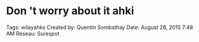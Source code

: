 # Don 't worry about it ahki

Tags: wilayahks
Created by: Quentin Sombsthay
Date: August 28, 2015 7:48 AM
Réseau: Surespot